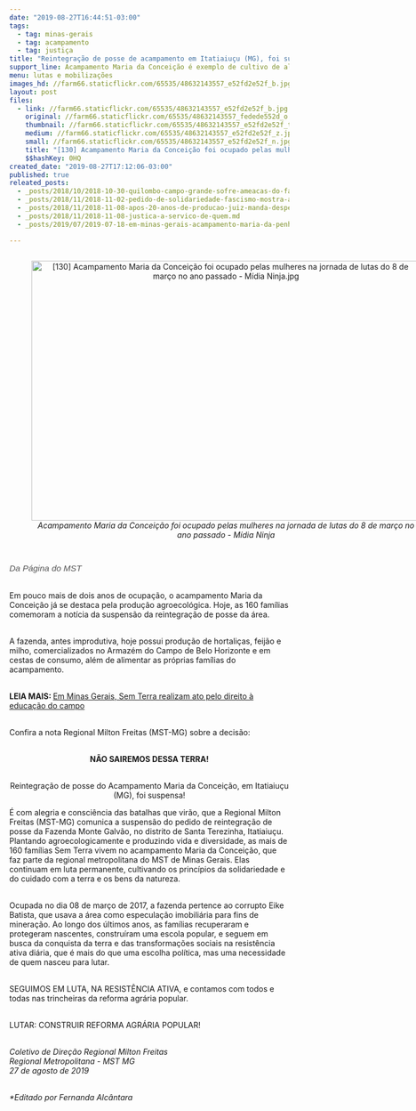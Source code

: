 ```yaml
---
date: "2019-08-27T16:44:51-03:00"
tags:
  - tag: minas-gerais
  - tag: acampamento
  - tag: justiça
title: "Reintegração de posse de acampamento em Itatiaiuçu (MG), foi suspensa"
support_line: Acampamento Maria da Conceição é exemplo de cultivo de alimentos orgânicos e organicidade colaborativa e solidária
menu: lutas e mobilizações
images_hd: //farm66.staticflickr.com/65535/48632143557_e52fd2e52f_b.jpg
layout: post
files:
  - link: //farm66.staticflickr.com/65535/48632143557_e52fd2e52f_b.jpg
    original: //farm66.staticflickr.com/65535/48632143557_fedede552d_o.jpg
    thumbnail: //farm66.staticflickr.com/65535/48632143557_e52fd2e52f_t.jpg
    medium: //farm66.staticflickr.com/65535/48632143557_e52fd2e52f_z.jpg
    small: //farm66.staticflickr.com/65535/48632143557_e52fd2e52f_n.jpg
    title: "[130] Acampamento Maria da Conceição foi ocupado pelas mulheres na jornada de lutas do 8 de março no ano passado - Mídia Ninja.jpg"
    $$hashKey: 0HQ
created_date: "2019-08-27T17:12:06-03:00"
published: true
releated_posts:
  - _posts/2018/10/2018-10-30-quilombo-campo-grande-sofre-ameacas-do-fascismo.md
  - _posts/2018/11/2018-11-02-pedido-de-solidariedade-fascismo-mostra-as-garras-e-ameaca-despejo-de-450-familias.md
  - _posts/2018/11/2018-11-08-apos-20-anos-de-producao-juiz-manda-despejar-as-familias-do-acampamento-quilombo-campo-grande.md
  - _posts/2018/11/2018-11-08-justica-a-servico-de-quem.md
  - _posts/2019/07/2019-07-18-em-minas-gerais-acampamento-maria-da-penha-avanca-na-conquista-terra.md

---
```

<div style="text-align:center">
<figure class="image" style="display:inline-block"><img alt="[130] Acampamento Maria da Conceição foi ocupado pelas mulheres na jornada de lutas do 8 de março no ano passado - Mídia Ninja.jpg" height="467" src="//farm66.staticflickr.com/65535/48632143557_e52fd2e52f_b.jpg" width="700" />
<figcaption><em>Acampamento Maria da Concei&ccedil;&atilde;o foi ocupado pelas mulheres na jornada de lutas do 8 de mar&ccedil;o no ano passado - M&iacute;dia Ninja</em></figcaption>
</figure>
</div>

<p style="box-sizing: inherit; margin: 0px 0px 11px; font-size: 1.1em; color: rgb(85, 85, 85); font-family: Helvetica, Arial, sans-serif;">&nbsp;</p>

<p style="box-sizing: inherit; margin: 0px 0px 11px; font-size: 1.1em; color: rgb(85, 85, 85); font-family: Helvetica, Arial, sans-serif;"><em style="box-sizing: inherit;">Da P&aacute;gina do MST&nbsp;</em></p>

<p><br />
Em pouco mais de dois anos de ocupa&ccedil;&atilde;o, o acampamento&nbsp;Maria da Concei&ccedil;&atilde;o j&aacute; se destaca pela produ&ccedil;&atilde;o agroecol&oacute;gica. Hoje, as 160 fam&iacute;lias comemoram a not&iacute;cia da suspens&atilde;o da reintegra&ccedil;&atilde;o de posse da &aacute;rea.</p>

<p><br />
A fazenda, antes improdutiva, hoje possui produ&ccedil;&atilde;o de&nbsp;hortali&ccedil;as, feij&atilde;o e milho, comercializados&nbsp;no Armaz&eacute;m do Campo de Belo Horizonte e em cestas de consumo, al&eacute;m de alimentar as pr&oacute;prias fam&iacute;lias do acampamento.</p>

<p><br />
<strong>LEIA MAIS:&nbsp;</strong><a href="http://www.mst.org.br/2018/07/30/acampamento-maria-da-conceicao-ira-erguer-mais-uma-escola-do-campo-na-regional-metropolitana.html">Em Minas Gerais, Sem Terra realizam ato pelo direito &agrave; educa&ccedil;&atilde;o do campo</a></p>

<p><br />
Confira a nota&nbsp;Regional Milton Freitas (MST-MG) sobre a decis&atilde;o:</p>

<p style="text-align: center;"><br />
<strong>N&Atilde;O SAIREMOS DESSA TERRA!</strong></p>

<p style="text-align: center;"><br />
Reintegra&ccedil;&atilde;o de posse do Acampamento Maria da Concei&ccedil;&atilde;o, em Itatiaiu&ccedil;u (MG), foi suspensa!</p>

<p>&Eacute; com alegria e consci&ecirc;ncia das batalhas que vir&atilde;o, que a Regional Milton Freitas (MST-MG) comunica a suspens&atilde;o do pedido de reintegra&ccedil;&atilde;o de posse da Fazenda Monte Galv&atilde;o, no distrito de Santa Terezinha, Itatiaiu&ccedil;u.&nbsp; Plantando agroecologicamente e produzindo vida e diversidade, as mais de 160 fam&iacute;lias Sem Terra&nbsp;vivem no acampamento Maria da Concei&ccedil;&atilde;o, que faz parte da regional metropolitana do MST de Minas Gerais.&nbsp;Elas continuam em luta permanente, cultivando os princ&iacute;pios da solidariedade e do cuidado com a terra e os bens da natureza.&nbsp;<br />
&nbsp;</p>

<p>Ocupada no dia 08 de mar&ccedil;o de 2017, a fazenda pertence ao corrupto Eike Batista, que usava a &aacute;rea como especula&ccedil;&atilde;o imobili&aacute;ria para fins de minera&ccedil;&atilde;o. Ao longo dos &uacute;ltimos anos, as fam&iacute;lias recuperaram e protegeram nascentes, constru&iacute;ram uma escola popular, e seguem em busca da conquista da terra e das transforma&ccedil;&otilde;es sociais na resist&ecirc;ncia ativa di&aacute;ria, que &eacute; mais do que uma escolha pol&iacute;tica, mas uma necessidade de quem nasceu para lutar.&nbsp;<br />
&nbsp;</p>

<p>SEGUIMOS EM LUTA, NA RESIST&Ecirc;NCIA ATIVA, e contamos com todos e todas nas trincheiras da reforma agr&aacute;ria popular.&nbsp;<br />
&nbsp;</p>

<p>LUTAR: CONSTRUIR REFORMA AGR&Aacute;RIA POPULAR!<br />
&nbsp;</p>

<p><em>Coletivo de Dire&ccedil;&atilde;o Regional Milton Freitas&nbsp;<br />
Regional Metropolitana - MST MG<br />
27 de agosto de 2019</em></p>

<p><br />
<em>*Editado por Fernanda Alc&acirc;ntara</em></p>
